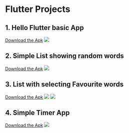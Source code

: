 # Flutter Projects

## 1. Hello Flutter basic App
<a href="/hello_flutter/Hello_Flutter.apk?raw=true" download="Hello Flutter.apk" target="_blank"> Download the Apk</a>
<img src="/hello_flutter/s1.png"/>

## 2. Simple List showing random words
<a href="/basic_list_words/Basic_List_Words.apk?raw=true" download="Basic_List_Words.apk" target="_blank"> Download the Apk</a>
<img src="/basic_list_words/s1.png"/>

## 3. List with selecting Favourite words
<a href="/favourite_list/Favourite List.apk?raw=true" download="Favourite List.apk" target="_blank"> Download the Apk</a>
<img src="/favourite_list/s1.png"/>
<img src="/favourite_list/s2.png"/>

## 4. Simple Timer App
<a href="/simple_timer/Simple Timer.apk?raw=true" download="Simple Timer.apk" target="_blank"> Download the Apk</a>
<img src="/simple_timer/s1.png"/>

